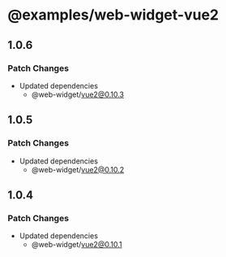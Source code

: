 # @examples/web-widget-vue2

## 1.0.6

### Patch Changes

- Updated dependencies
  - @web-widget/vue2@0.10.3

## 1.0.5

### Patch Changes

- Updated dependencies
  - @web-widget/vue2@0.10.2

## 1.0.4

### Patch Changes

- Updated dependencies
  - @web-widget/vue2@0.10.1
